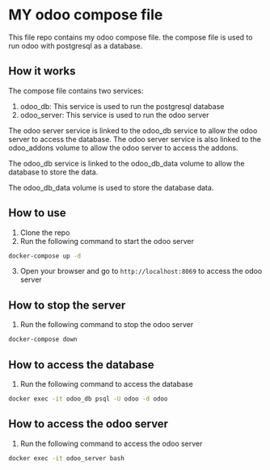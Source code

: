 # MY odoo compose file

This file repo contains my odoo compose file. the compose file is used to run odoo with postgresql as a database.

## How it works

The compose file contains two services:
1. odoo_db: This service is used to run the postgresql database
2. odoo_server: This service is used to run the odoo server

The odoo server service is linked to the odoo_db service to allow the odoo server to access the database. The odoo server service is also linked to the odoo_addons volume to allow the odoo server to access the addons.

The odoo_db service is linked to the odoo_db_data volume to allow the database to store the data.

The odoo_db_data volume is used to store the database data.

## How to use

1. Clone the repo
2. Run the following command to start the odoo server
```bash
docker-compose up -d 
```
3. Open your browser and go to `http://localhost:8069` to access the odoo server

## How to stop the server

1. Run the following command to stop the odoo server
```bash
docker-compose down
```

## How to access the database

1. Run the following command to access the database
```bash
docker exec -it odoo_db psql -U odoo -d odoo
```

## How to access the odoo server

1. Run the following command to access the odoo server
```bash
docker exec -it odoo_server bash
```